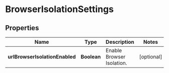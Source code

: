 # BrowserIsolationSettings

## Properties
Name | Type | Description | Notes
------------ | ------------- | ------------- | -------------
**urlBrowserIsolationEnabled** | **Boolean** | Enable Browser Isolation. |  [optional]
